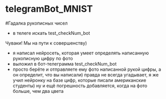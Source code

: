 # telegramBot_MNIST

#Гадалка рукописных чисел
- в телеге искать test_checkNum_bot

Чуваки! Мы на пути к совершенству)
- я написал нейросеть, которая умеет определять написанную рукописную цифру по фото
- выложил в бот-телеграмма test_checkNum_bot
- просто берёте и отправляете ему фото написанной рукой цифры, а он определит, что вы написали) правда не всегда угадывает, я же учил нейронку на базе цифр, которые писали американские студенты) ну и ещё погрешность добавляется, когда на фото больше, чем два цвета
